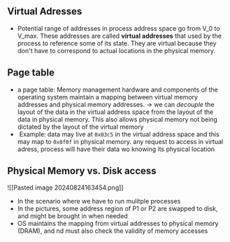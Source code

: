 ## Virtual Adresses
- Potential range of addresses in process address space go from V_0 to V_max. These addresses are called **virtual addresses** that used by the process to reference some of its state. They are virtual because they don't have to correspond to actual locations in the physical memory.

## Page table 

- a page table: Memory management hardware and components of the operating system maintain a mapping between virtual memory addresses and physical memory addresses.
-> we can _decouple_ the layout of the data in the virtual address space from the layout of the data in physical memory. This also allows physical memory not being dictated by the layout of the virtual memory 
-  Example: data may live at `0x03c5` in the virtual address space and this may map to `0x0f0f` in physical memory. any request to access in virtual adress, process will have their data wo knowing its physical location


## Physical Memory vs. Disk access 

![[Pasted image 20240824163454.png]]

- In the scenario where we have to run  mulitple processes 
- In the pictures, some address region of P1 or P2 are swapped to disk, and might be brought in when needed
- OS maintains the mapping from virtual addresses  to physical memory (DRAM), and nd must also check the validity of memory accesses
